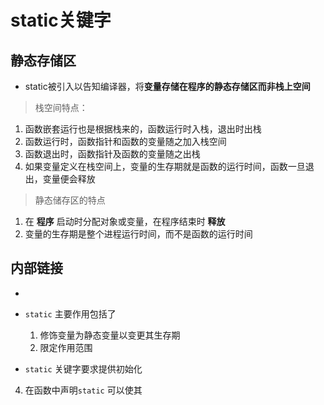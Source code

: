 # static关键字

## 静态存储区
- static被引入以告知编译器，将**变量存储在程序的静态存储区而非栈上空间**
>栈空间特点：
1. 函数嵌套运行也是根据栈来的，函数运行时入栈，退出时出栈
2. 函数运行时，函数指针和函数的变量随之加入栈空间
3. 函数退出时，函数指针及函数的变量随之出栈
4. 如果变量定义在栈空间上，变量的生存期就是函数的运行时间，函数一旦退出，变量便会释放
> 静态储存区的特点
1. 在 **程序** 启动时分配对象或变量，在程序结束时 **释放**
2. 变量的生存期是整个进程运行时间，而不是函数的运行时间

## 内部链接
- 

- `static` 主要作用包括了
  1. 修饰变量为静态变量以变更其生存期
  2. 限定作用范围
- `static` 关键字要求提供初始化



4. 在函数中声明`static` 可以使其